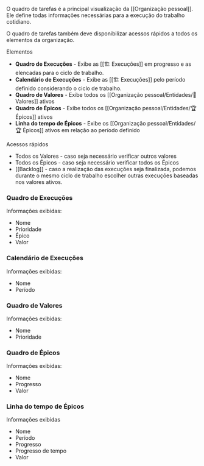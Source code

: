 O quadro de tarefas é a principal visualização da [[Organização pessoal]]. Ele define todas informações necessárias para a execução do trabalho cotidiano.

O quadro de tarefas também deve disponibilizar acessos rápidos a todos os elementos da organização.

Elementos

- **Quadro de Execuções** - Exibe as [[🏗️ Execuções]] em progresso e as elencadas para o ciclo de trabalho.
- **Calendário de Execuções** - Exibe as [[🏗️ Execuções]] pelo período definido considerando o ciclo de trabalho.
- **Quadro de Valores** - Exibe todos os [[Organização pessoal/Entidades/🌟 Valores]] ativos
- **Quadro de Épicos** - Exibe todos os [[Organização pessoal/Entidades/🏆 Épicos]] ativos
- **Linha do tempo de Épicos** - Exibe os [[Organização pessoal/Entidades/🏆 Épicos]] ativos em relação ao período definido

Acessos rápidos

- Todos os Valores - caso seja necessário verificar outros valores
- Todos os Épicos - caso seja necessário verificar todos os Épicos
- [[Backlog]] - caso a realização das execuções seja finalizada, podemos durante o mesmo ciclo de trabalho escolher outras execuções baseadas nos valores ativos.

### Quadro de Execuções

Informações exibidas:

- Nome 
- Prioridade
- Épico
- Valor

### Calendário de Execuções

Informações exibidas:

- Nome
- Período

### Quadro de Valores

Informações exibidas:

- Nome
- Prioridade

### Quadro de Épicos

Informações exibidas:

- Nome
- Progresso
- Valor

### Linha do tempo de Épicos

Informações exibidas

- Nome
- Período
- Progresso
- Progresso de tempo
- Valor